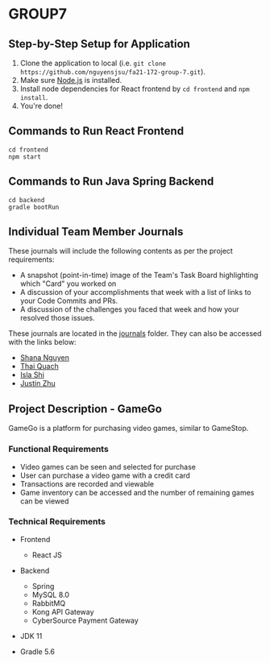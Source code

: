 # GROUP7

## Step-by-Step Setup for Application
1. Clone the application to local (i.e. `git clone https://github.com/nguyensjsu/fa21-172-group-7.git`).
2. Make sure <a href="https://nodejs.org/en/download/">Node.js</a> is installed.
3. Install node dependencies for React frontend by `cd frontend` and `npm install`. 
4. You're done!

## Commands to Run React Frontend
```
cd frontend
npm start
```

## Commands to Run Java Spring Backend
```
cd backend
gradle bootRun
```

## Individual Team Member Journals
These journals will include the following contents as per the project requirements:
  * A snapshot (point-in-time) image of the Team's Task Board highlighting which "Card" you worked on
  * A discussion of your accomplishments that week with a list of links to your Code Commits and PRs.
  * A discussion of the challenges you faced that week and how your resolved those issues.

These journals are located in the <a href="https://github.com/nguyensjsu/fa21-172-group-7/tree/main/journals">journals</a> folder. They can also be accessed with the links below:
  * <a href="https://github.com/nguyensjsu/fa21-172-group-7/blob/main/journals/shana-nguyen.md">Shana Nguyen</a>
  * <a href="https://github.com/nguyensjsu/fa21-172-group-7/blob/main/journals/thai-quach.md">Thai Quach</a>
  * <a href="https://github.com/nguyensjsu/fa21-172-group-7/blob/main/journals/isla-shi.md">Isla Shi</a>
  * <a href="https://github.com/nguyensjsu/fa21-172-group-7/blob/main/journals/justin-zhu.md">Justin Zhu</a>


## Project Description - GameGo

GameGo is a platform for purchasing video games, similar to GameStop. 


### Functional Requirements

- Video games can be seen and selected for purchase
- User can purchase a video game with a credit card
- Transactions are recorded and viewable
- Game inventory can be accessed and the number of remaining games can be viewed


### Technical Requirements

- Frontend 
    - React JS

- Backend
    - Spring
    - MySQL 8.0
    - RabbitMQ
    - Kong API Gateway
    - CyberSource Payment Gateway

- JDK 11
- Gradle 5.6
